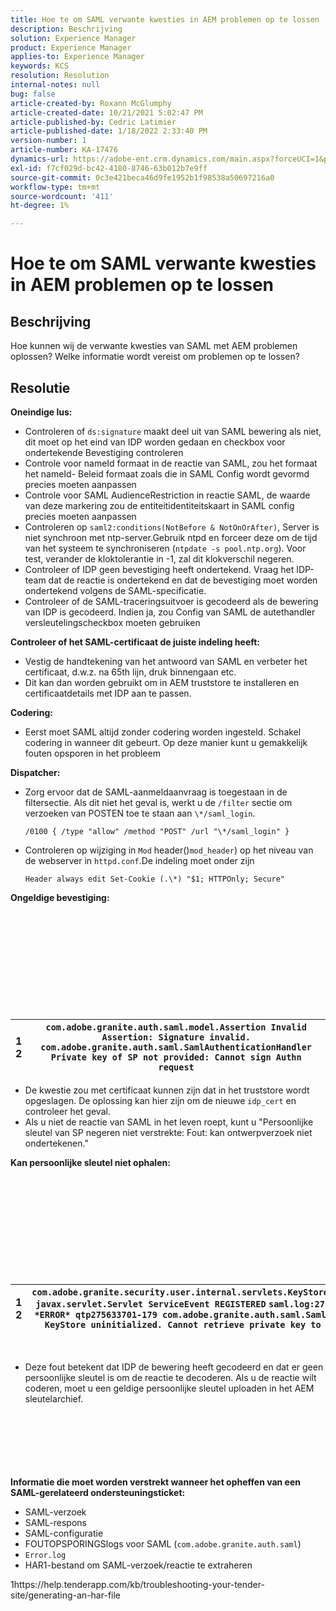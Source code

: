 ```yaml
---
title: Hoe te om SAML verwante kwesties in AEM problemen op te lossen
description: Beschrijving
solution: Experience Manager
product: Experience Manager
applies-to: Experience Manager
keywords: KCS
resolution: Resolution
internal-notes: null
bug: false
article-created-by: Roxann McGlumphy
article-created-date: 10/21/2021 5:02:47 PM
article-published-by: Cedric Latimier
article-published-date: 1/18/2022 2:33:40 PM
version-number: 1
article-number: KA-17476
dynamics-url: https://adobe-ent.crm.dynamics.com/main.aspx?forceUCI=1&pagetype=entityrecord&etn=knowledgearticle&id=55a54eb6-9032-ec11-b6e5-000d3a5ba97a
exl-id: f7cf029d-bc42-4180-8746-63b012b7e9ff
source-git-commit: 0c3e421beca46d9fe1952b1f98538a50697216a0
workflow-type: tm+mt
source-wordcount: '411'
ht-degree: 1%

---
```


# Hoe te om SAML verwante kwesties in AEM problemen op te lossen

## Beschrijving

Hoe kunnen wij de verwante kwesties van SAML met AEM problemen oplossen? Welke informatie wordt vereist om problemen op te lossen?

## Resolutie


<b>Oneindige lus:</b>

- Controleren of `ds:signature` maakt deel uit van SAML bewering als niet, dit moet op het eind van IDP worden gedaan en checkbox voor ondertekende Bevestiging controleren
- Controle voor nameId formaat in de reactie van SAML, zou het formaat het nameId- Beleid formaat zoals die in SAML Config wordt gevormd precies moeten aanpassen
- Controle voor SAML AudienceRestriction in reactie SAML, de waarde van deze markering zou de entiteitidentiteitskaart in SAML config precies moeten aanpassen
- Controleren op `saml2:conditions(NotBefore & NotOnOrAfter)`, Server is niet synchroon met ntp-server.Gebruik ntpd en forceer deze om de tijd van het systeem te synchroniseren (`ntpdate -s pool.ntp.org`). Voor test, verander de kloktolerantie in -1, zal dit klokverschil negeren.
- Controleer of IDP geen bevestiging heeft ondertekend. Vraag het IDP-team dat de reactie is ondertekend en dat de bevestiging moet worden ondertekend volgens de SAML-specificatie.
- Controleer of de SAML-traceringsuitvoer is gecodeerd als de bewering van IDP is gecodeerd. Indien ja, zou Config van SAML de autethandler versleutelingscheckbox moeten gebruiken


<b>Controleer of het SAML-certificaat de juiste indeling heeft:</b>

- Vestig de handtekening van het antwoord van SAML en verbeter het certificaat, d.w.z. na 65th lijn, druk binnengaan etc.
- Dit kan dan worden gebruikt om in AEM truststore te installeren en certificaatdetails met IDP aan te passen.


<b>Codering:</b>

- Eerst moet SAML altijd zonder codering worden ingesteld. Schakel codering in wanneer dit gebeurt. Op deze manier kunt u gemakkelijk fouten opsporen in het probleem


<b>Dispatcher:</b>

- Zorg ervoor dat de SAML-aanmeldaanvraag is toegestaan in de filtersectie. Als dit niet het geval is, werkt u de `/filter` sectie om verzoeken van POSTEN toe te staan aan `\*/saml_login`.



   `/0100 { /type "allow" /method "POST" /url "\*/saml_login" }`


- Controleren op wijziging in `Mod` header()`mod_header`) op het niveau van de webserver in `httpd.conf`.De indeling moet onder zijn

   `Header always edit Set-Cookie (.\*) "$1; HTTPOnly; Secure"`


<b>Ongeldige bevestiging:</b>
<br><br><br><br><br> <br><br> <br><br><br><br>

| 1<br>  2 | `com.adobe.granite.auth.saml.model.Assertion Invalid Assertion: Signature invalid.` `com.adobe.granite.auth.saml.SamlAuthenticationHandler Private key of SP not provided: Cannot sign Authn request` |
| --- | --- |


- De kwestie zou met certificaat kunnen zijn dat in het truststore wordt opgeslagen. De oplossing kan hier zijn om de nieuwe `idp_cert` en controleer het geval.
- Als u niet de reactie van SAML in het leven roept, kunt u &quot;Persoonlijke sleutel van SP negeren niet verstrekte: Fout: kan ontwerpverzoek niet ondertekenen.&quot;


<b>Kan persoonlijke sleutel niet ophalen:</b>
<br><br><br><br><br> <br><br> <br><br><br><br>

| 1<br>  2 | `com.adobe.granite.security.user.internal.servlets.KeyStoreManagingServlet,1121, javax.servlet.Servlet ServiceEvent REGISTERED` `saml.log:27.01.2019 14:16:13.642 *ERROR* qtp275633701-179 com.adobe.granite.auth.saml.SamlAuthenticationHandler KeyStore uninitialized. Cannot retrieve private key to decrypt assertions.` |
| --- | --- |

 
- Deze fout betekent dat IDP de bewering heeft gecodeerd en dat er geen persoonlijke sleutel is om de reactie te decoderen. Als u de reactie wilt coderen, moet u een geldige persoonlijke sleutel uploaden in het AEM sleutelarchief.

<br><br><br><br> <br><br>
<b>Informatie die moet worden verstrekt wanneer het opheffen van een SAML-gerelateerd ondersteuningsticket:</b>

- SAML-verzoek
- SAML-respons
- SAML-configuratie
- FOUTOPSPORINGSlogs voor SAML (`com.adobe.granite.auth.saml`)
- `Error.log`
- HAR1-bestand om SAML-verzoek/reactie te extraheren


1https://help.tenderapp.com/kb/troubleshooting-your-tender-site/generating-an-har-file
